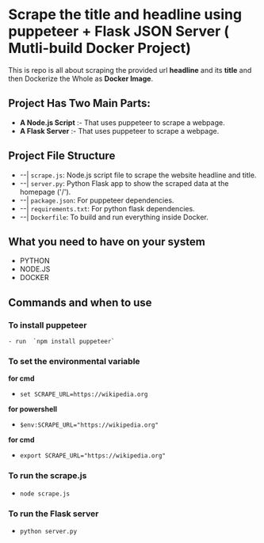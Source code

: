 # Scrape the title and headline using puppeteer + Flask JSON Server ( Mutli-build Docker Project)

This is repo is all about scraping the provided url **headline** and its **title** and then Dockerize the Whole
as **Docker Image**.

## Project Has Two Main Parts:
-  **A Node.js Script** :-  That uses puppeteer to scrape a webpage.
-  **A Flask Server** :-  That uses puppeteer to scrape a webpage.

## Project File Structure
- --| `scrape.js`: Node.js script file to scrape the website headline and title.
- --| `server.py`: Python Flask app to show the scraped data at the homepage ('/').
- --| `package.json`: For puppeteer dependencies.
- --| `requirements.txt`: For python flask dependencies.
- --| `Dockerfile`: To build and run everything inside Docker.


## What you need to have on your system
- PYTHON
- NODE.JS
- DOCKER

## Commands and when to use

### To install puppeteer
    - run  `npm install puppeteer`

### To set the environmental variable
 **for cmd**
  
  - `set SCRAPE_URL=https://wikipedia.org`

**for powershell**
 
  - `$env:SCRAPE_URL="https://wikipedia.org"`

**for cmd**

  - `export SCRAPE_URL="https://wikipedia.org" `

### To run the scrape.js
- `node scrape.js` 

### To run the Flask server
 - `python server.py`